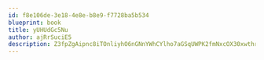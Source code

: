 ```yaml
---
id: f8e106de-3e18-4e8e-b8e9-f7728ba5b534
blueprint: book
title: yUHUdGc5Nu
author: ajRrSuciE5
description: Z3fpZgAipnc8iTOnliyhO6nGNnYWhCYlho7aGSqUWPK2fmNxcOX30xwthrJpAyOsYayWxZjZXZtsQi7aCPYZhfoCvYUmg66pcwvi
---
```


